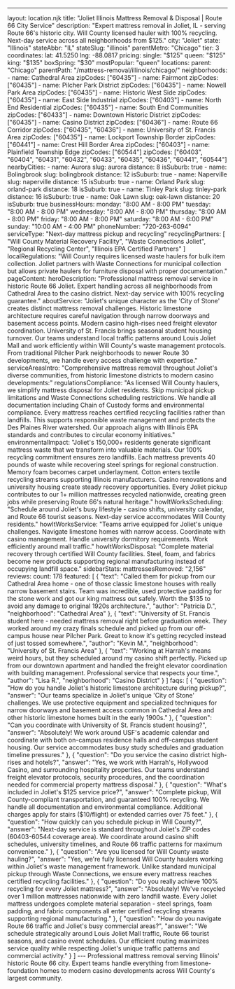 ---
layout: location.njk
title: "Joliet Illinois Mattress Removal & Disposal | Route 66 City Service"
description: "Expert mattress removal in Joliet, IL - serving Route 66's historic city. Will County licensed hauler with 100% recycling. Next-day service across all neighborhoods from $125."
city: "Joliet" state: "Illinois" stateAbbr: "IL" stateSlug: "illinois" parentMetro: "Chicago" tier: 3 coordinates: lat: 41.5250 lng: -88.0817 pricing: single: "$125" queen: "$125" king: "$135" boxSpring: "$30" mostPopular: "queen" locations: parent: "Chicago" parentPath: "/mattress-removal/illinois/chicago/" neighborhoods: - name: Cathedral Area zipCodes: ["60435"] - name: Fairmont zipCodes: ["60435"] - name: Pilcher Park District zipCodes: ["60435"] - name: Nowell Park Area zipCodes: ["60435"] - name: Historic West Side zipCodes: ["60435"] - name: East Side Industrial zipCodes: ["60403"] - name: North End Residential zipCodes: ["60435"] - name: South End Communities zipCodes: ["60433"] - name: Downtown Historic District zipCodes: ["60435"] - name: Casino District zipCodes: ["60436"] - name: Route 66 Corridor zipCodes: ["60435", "60436"] - name: University of St. Francis Area zipCodes: ["60435"] - name: Lockport Township Border zipCodes: ["60441"] - name: Crest Hill Border Area zipCodes: ["60403"] - name: Plainfield Township Edge zipCodes: ["60544"] zipCodes: ["60403", "60404", "60431", "60432", "60433", "60435", "60436", "60441", "60544"] nearbyCities: - name: Aurora slug: aurora distance: 8 isSuburb: true - name: Bolingbrook slug: bolingbrook distance: 12 isSuburb: true - name: Naperville slug: naperville distance: 15 isSuburb: true - name: Orland Park slug: orland-park distance: 18 isSuburb: true - name: Tinley Park slug: tinley-park distance: 16 isSuburb: true - name: Oak Lawn slug: oak-lawn distance: 20 isSuburb: true businessHours: monday: "8:00 AM - 8:00 PM" tuesday: "8:00 AM - 8:00 PM" wednesday: "8:00 AM - 8:00 PM" thursday: "8:00 AM - 8:00 PM" friday: "8:00 AM - 8:00 PM" saturday: "8:00 AM - 6:00 PM" sunday: "10:00 AM - 4:00 PM" phoneNumber: "720-263-6094" serviceType: "Next-day mattress pickup and recycling" recyclingPartners: [ "Will County Material Recovery Facility", "Waste Connections Joliet", "Regional Recycling Center", "Illinois EPA Certified Partners" ] localRegulations: "Will County requires licensed waste haulers for bulk item collection. Joliet partners with Waste Connections for municipal collection but allows private haulers for furniture disposal with proper documentation." pageContent: heroDescription: "Professional mattress removal service in historic Route 66 Joliet. Expert handling across all neighborhoods from Cathedral Area to the casino district. Next-day service with 100% recycling guarantee." aboutService: "Joliet's unique character as the 'City of Stone' creates distinct mattress removal challenges. Historic limestone architecture requires careful navigation through narrow doorways and basement access points. Modern casino high-rises need freight elevator coordination. University of St. Francis brings seasonal student housing turnover. Our teams understand local traffic patterns around Louis Joliet Mall and work efficiently within Will County's waste management protocols. From traditional Pilcher Park neighborhoods to newer Route 30 developments, we handle every access challenge with expertise." serviceAreasIntro: "Comprehensive mattress removal throughout Joliet's diverse communities, from historic limestone districts to modern casino developments:" regulationsCompliance: "As licensed Will County haulers, we simplify mattress disposal for Joliet residents. Skip municipal pickup limitations and Waste Connections scheduling restrictions. We handle all documentation including Chain of Custody forms and environmental compliance. Every mattress reaches certified recycling facilities rather than landfills. This supports responsible waste management and protects the Des Plaines River watershed. Our approach aligns with Illinois EPA standards and contributes to circular economy initiatives." environmentalImpact: "Joliet's 150,000+ residents generate significant mattress waste that we transform into valuable materials. Our 100% recycling commitment ensures zero landfills. Each mattress prevents 40 pounds of waste while recovering steel springs for regional construction. Memory foam becomes carpet underlayment. Cotton enters textile recycling streams supporting Illinois manufacturers. Casino renovations and university housing create steady recovery opportunities. Every Joliet pickup contributes to our 1+ million mattresses recycled nationwide, creating green jobs while preserving Route 66's natural heritage." howItWorksScheduling: "Schedule around Joliet's busy lifestyle - casino shifts, university calendar, and Route 66 tourist seasons. Next-day service accommodates Will County residents." howItWorksService: "Teams arrive equipped for Joliet's unique challenges. Navigate limestone homes with narrow access. Coordinate with casino management. Handle university dormitory requirements. Work efficiently around mall traffic." howItWorksDisposal: "Complete material recovery through certified Will County facilities. Steel, foam, and fabrics become new products supporting regional manufacturing instead of occupying landfill space." sidebarStats: mattressesRemoved: "2,156" reviews: count: 178 featured: [ { "text": "Called them for pickup from our Cathedral Area home - one of those classic limestone houses with really narrow basement stairs. Team was incredible, used protective padding for the stone work and got our king mattress out safely. Worth the $135 to avoid any damage to original 1920s architecture.", "author": "Patricia D.", "neighborhood": "Cathedral Area" }, { "text": "University of St. Francis student here - needed mattress removal right before graduation week. They worked around my crazy finals schedule and picked up from our off-campus house near Pilcher Park. Great to know it's getting recycled instead of just tossed somewhere.", "author": "Kevin M.", "neighborhood": "University of St. Francis Area" }, { "text": "Working at Harrah's means weird hours, but they scheduled around my casino shift perfectly. Picked up from our downtown apartment and handled the freight elevator coordination with building management. Professional service that respects your time.", "author": "Lisa R.", "neighborhood": "Casino District" } ] faqs: [ { "question": "How do you handle Joliet's historic limestone architecture during pickup?", "answer": "Our teams specialize in Joliet's unique 'City of Stone' challenges. We use protective equipment and specialized techniques for narrow doorways and basement access common in Cathedral Area and other historic limestone homes built in the early 1900s." }, { "question": "Can you coordinate with University of St. Francis student housing?", "answer": "Absolutely! We work around USF's academic calendar and coordinate with both on-campus residence halls and off-campus student housing. Our service accommodates busy study schedules and graduation timeline pressures." }, { "question": "Do you service the casino district high-rises and hotels?", "answer": "Yes, we work with Harrah's, Hollywood Casino, and surrounding hospitality properties. Our teams understand freight elevator protocols, security procedures, and the coordination needed for commercial property mattress disposal." }, { "question": "What's included in Joliet's $125 service price?", "answer": "Complete pickup, Will County-compliant transportation, and guaranteed 100% recycling. We handle all documentation and environmental compliance. Additional charges apply for stairs ($10/flight) or extended carries over 75 feet." }, { "question": "How quickly can you schedule pickup in Will County?", "answer": "Next-day service is standard throughout Joliet's ZIP codes (60403-60544 coverage area). We coordinate around casino shift schedules, university timelines, and Route 66 traffic patterns for maximum convenience." }, { "question": "Are you licensed for Will County waste hauling?", "answer": "Yes, we're fully licensed Will County haulers working within Joliet's waste management framework. Unlike standard municipal pickup through Waste Connections, we ensure every mattress reaches certified recycling facilities." }, { "question": "Do you really achieve 100% recycling for every Joliet mattress?", "answer": "Absolutely! We've recycled over 1 million mattresses nationwide with zero landfill waste. Every Joliet mattress undergoes complete material separation - steel springs, foam padding, and fabric components all enter certified recycling streams supporting regional manufacturing." }, { "question": "How do you navigate Route 66 traffic and Joliet's busy commercial areas?", "answer": "We schedule strategically around Louis Joliet Mall traffic, Route 66 tourist seasons, and casino event schedules. Our efficient routing maximizes service quality while respecting Joliet's unique traffic patterns and commercial activity." } ] --- Professional mattress removal serving Illinois' historic Route 66 city. Expert teams handle everything from limestone-foundation homes to modern casino developments across Will County's largest community.
